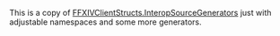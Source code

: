 This is a copy of [FFXIVClientStructs.InteropSourceGenerators](https://github.com/aers/FFXIVClientStructs/tree/main/FFXIVClientStructs.InteropSourceGenerators) just with adjustable namespaces and some more generators.
